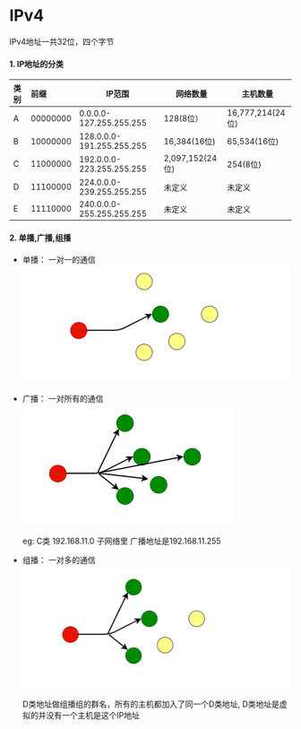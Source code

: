 #  IPv4

IPv4地址一共32位，四个字节

#### 1. IP地址的分类

| 类别 | 前缀     | IP范围                    | 网络数量        | 主机数量         |
| :--- | :------- | ------------------------- | --------------- | ---------------- |
| A    | 00000000 | 0.0.0.0-127.255.255.255   | 128(8位）       | 16,777,214(24位) |
| B    | 10000000 | 128.0.0.0-191.255.255.255 | 16,384(16位)    | 65,534(16位)     |
| C    | 11000000 | 192.0.0.0-223.255.255.255 | 2,097,152(24位) | 254(8位)         |
| D    | 11100000 | 224.0.0.0-239.255.255.255 | 未定义          | 未定义           |
| E    | 11110000 | 240.0.0.0-255.255.255.255 | 未定义          | 未定义           |



#### 2. 单播,广播,组播
-    单播： 一对一的通信
     ![unicast](../assets/images/other/unicast.png)
     
-    广播： 一对所有的通信 
     ![broadcast](../assets/images/other/broadcast.png)
     
     eg: C类 192.168.11.0 子网络里 广播地址是192.168.11.255 
     
-    组播： 一对多的通信
     ![multicast](../assets/images/other/multicast.png)
     
     D类地址做组播组的群名，所有的主机都加入了同一个D类地址, D类地址是虚拟的并没有一个主机是这个IP地址

